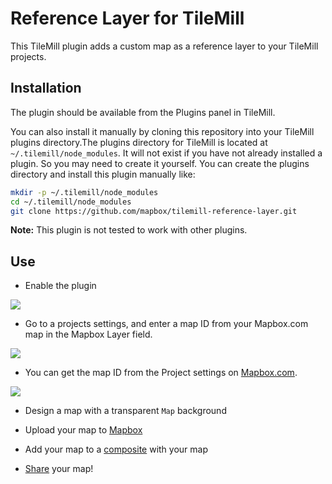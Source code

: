 # Reference Layer for TileMill

This TileMill plugin adds a custom map as a reference layer to your TileMill projects.

## Installation

The plugin should be available from the Plugins panel in TileMill.

You can also install it manually by cloning this repository into your TileMill plugins directory.The plugins directory for TileMill is located at `~/.tilemill/node_modules`. It will not exist if you have not already installed a plugin. So you may need to create it yourself. You can create the plugins directory and install this plugin manually like:

```sh
mkdir -p ~/.tilemill/node_modules
cd ~/.tilemill/node_modules
git clone https://github.com/mapbox/tilemill-reference-layer.git
```

__Note:__ This plugin is not tested to work with other plugins.

## Use

- Enable the plugin

![](https://f.cloud.github.com/assets/20300/1507626/eaeb09a2-4995-11e3-9bfb-038aa0547da3.png)

- Go to a projects settings, and enter a map ID from your Mapbox.com map in the Mapbox Layer field.

![](https://f.cloud.github.com/assets/20300/1507627/ecdc5ed2-4995-11e3-824f-2a4fda01e9b8.png)

- You can get the map ID from the Project settings on [Mapbox.com](https://www.mapbox.com/editor).
  
![](https://i.cloudup.com/FkgThf6MV4-3000x3000.png)

- Design a map with a transparent `Map` background

- Upload your map to [Mapbox](http://mapbox.com)

- Add your map to a [composite](http://mapbox.com/hosting/compositing/) with your map

- [Share](http://mapbox.com/hosting/embeds-vs-api/) your map!
